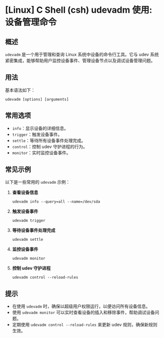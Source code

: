 # [Linux] C Shell (csh) udevadm 使用: 设备管理命令

## 概述
`udevadm` 是一个用于管理和查询 Linux 系统中设备的命令行工具。它与 udev 系统紧密集成，能够帮助用户监控设备事件、管理设备节点以及调试设备管理问题。

## 用法
基本语法如下：
```shell
udevadm [options] [arguments]
```

## 常用选项
- `info`：显示设备的详细信息。
- `trigger`：触发设备事件。
- `settle`：等待所有设备事件处理完成。
- `control`：控制 udev 守护进程的行为。
- `monitor`：实时监控设备事件。

## 常见示例
以下是一些常用的 `udevadm` 示例：

1. **查看设备信息**
   ```shell
   udevadm info --query=all --name=/dev/sda
   ```

2. **触发设备事件**
   ```shell
   udevadm trigger
   ```

3. **等待设备事件处理完成**
   ```shell
   udevadm settle
   ```

4. **监控设备事件**
   ```shell
   udevadm monitor
   ```

5. **控制 udev 守护进程**
   ```shell
   udevadm control --reload-rules
   ```

## 提示
- 在使用 `udevadm` 时，确保以超级用户权限运行，以便访问所有设备信息。
- 使用 `udevadm monitor` 可以实时查看设备的插入和移除事件，帮助调试设备问题。
- 定期使用 `udevadm control --reload-rules` 来更新 udev 规则，确保新规则生效。